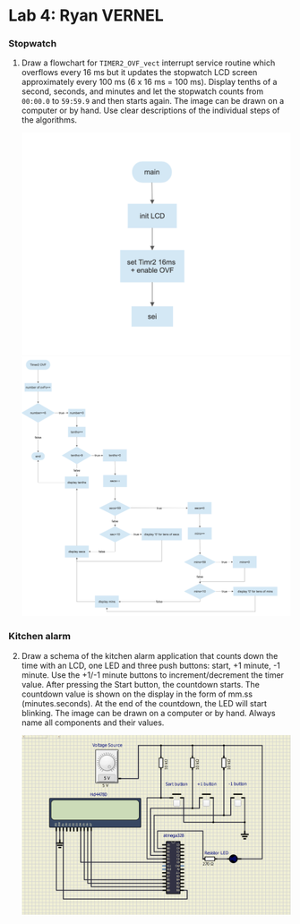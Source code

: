 # Lab 4: Ryan VERNEL

### Stopwatch

1. Draw a flowchart for `TIMER2_OVF_vect` interrupt service routine which overflows every 16&nbsp;ms but it updates the stopwatch LCD screen approximately every 100&nbsp;ms (6 x 16&nbsp;ms = 100&nbsp;ms). Display tenths of a second, seconds, and minutes and let the stopwatch counts from `00:00.0` to `59:59.9` and then starts again. The image can be drawn on a computer or by hand. Use clear descriptions of the individual steps of the algorithms.

   ![Flowchart Part1](https://raw.githubusercontent.com/Rayou01/digitals-electronics-2/main/PlatformIO/Projects/lab4-lcd/test/flowshart-part1.png)
   ![flowchart Part2](https://raw.githubusercontent.com/Rayou01/digitals-electronics-2/main/PlatformIO/Projects/lab4-lcd/test/flowshart-part2.png)

### Kitchen alarm

2. Draw a schema of the kitchen alarm application that counts down the time with an LCD, one LED and three push buttons: start, +1 minute, -1 minute. Use the +1/-1 minute buttons to increment/decrement the timer value. After pressing the Start button, the countdown starts. The countdown value is shown on the display in the form of mm.ss (minutes.seconds). At the end of the countdown, the LED will start blinking. The image can be drawn on a computer or by hand. Always name all components and their values.

   ![kitchen alarm application](https://raw.githubusercontent.com/Rayou01/digitals-electronics-2/main/PlatformIO/Projects/lab4-lcd/test/kitchen%20alarme%20application.png)


